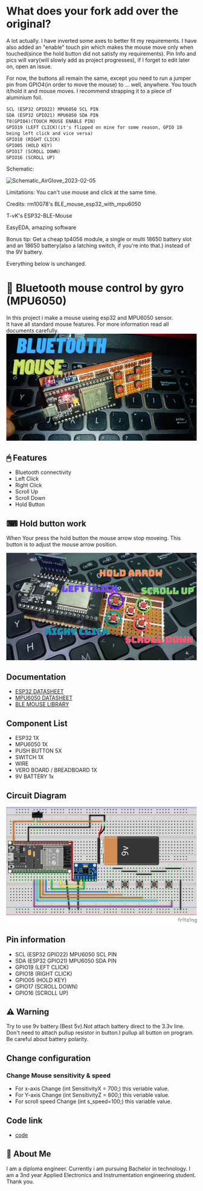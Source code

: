 # What does your fork add over the original?

A lot actually. I have inverted some axes to better fit my requirements. I have also added an "enable" touch pin which makes the mouse move only when touched(since the hold button did not satisfy my requirements). Pin Info and pics will vary(will slowly add as project progresses), if I forget to edit later on, open an issue.

For now, the buttons all remain the same, except you need to run a jumper pin from GPIO4(in order to move the mouse) to ... well, anywhere. You touch it/hold it and mouse moves. I recommend strapping it to a piece of aluminium foil. 

    SCL (ESP32 GPIO22) MPU6050 SCL PIN
    SDA (ESP32 GPIO21) MPU6050 SDA PIN
    T0(GPIO4)(TOUCH MOUSE ENABLE PIN)
    GPIO19 (LEFT CLICK)(it's flipped on mine for some reason, GPIO 18 being left click and vice versa)
    GPIO18 (RIGHT CLICK)
    GPIO05 (HOLD KEY)
    GPIO17 (SCROLL DOWN)
    GPIO16 (SCROLL UP)
    
    
    
Schematic: 


![Schematic_AirGlove_2023-02-05](https://user-images.githubusercontent.com/84176052/216811419-fb68ccfc-73c3-4fa6-b2e3-7f4ae1456572.png)



Limitations: You can't use mouse and click at the same time. 

Credits: 
rm10078's BLE_mouse_esp32_with_mpu6050

T-vK's ESP32-BLE-Mouse

EasyEDA, amazing software

Bonus tip: Get a cheap tp4056 module, a single or multi 18650 battery slot and an 18650 battery(also a latching switch, if you're into that.) instead of the 9V battery.


Everything below is unchanged. 

# 🐁 Bluetooth mouse control by gyro (MPU6050)

In this project i make a mouse useing esp32 and MPU6050 sensor.<br> 
It have all standard mouse features.
For more information read all documents carefully.
<br>
![App Screenshot](https://github.com/rm10078/BLE_mouse_esp32_with_mpu6050/blob/main/image/Bluetooth%20Delivery.png?raw=true)




## 🖱 Features

* Bluetooth connectivity
* Left Click
* Right Click
* Scroll Up
* Scroll Down
* Hold Button

## ⌨ Hold button work
When Your press the hold button the mouse arrow stop moveing. This button is to adjust the mouse arrow position.
<br>

![App Screenshot](https://github.com/rm10078/BLE_mouse_esp32_with_mpu6050/blob/main/image/left%20click.png?raw=true)

## Documentation

* [ESP32 DATASHEET](https://espressif.com/sites/default/files/documentation/esp32_datasheet_en.pdf)
* [ MPU6050 DATASHEET ](https://invensense.tdk.com/wp-content/uploads/2015/02/MPU-6000-Register-Map1.pdf)
* [BLE MOUSE LIBRARY](https://github.com/T-vK/ESP32-BLE-Mouse)

## Component List
* ESP32 1X
* MPU6050 1X
* PUSH BUTTON 5X
* SWITCH 1X
* WIRE
* VERO BOARD / BREADBOARD 1X
* 9V BATTERY 1x

## Circuit Diagram
![App Screenshot](https://github.com/rm10078/BLE_mouse_esp32_with_mpu6050/blob/main/image/diagram.png?raw=true)

## Pin information
* SCL (ESP32 GPIO22) MPU6050 SCL PIN
* SDA  (ESP32 GPIO21) MPU6050 SDA PIN
* GPIO19    (LEFT CLICK)
* GPIO18    (RIGHT CLICK)
* GPIO05    (HOLD KEY)
* GPIO17    (SCROLL DOWN)
* GPIO16    (SCROLL UP)

## ⚠ Warning
Try to use 9v battery.(Best 5v).Not attach battery direct to the 3.3v line.
Don't need to attach pullup resistor in button.I pullup all button on program. 
Be careful about battery polarity.

## Change configuration

### Change Mouse sensitivity & speed
* For x-axis Change (int SensitivityX = 700;) this veriable value.
* For Y-axis Change (int SensitivityZ = 800;) this veriable value.
* For scroll speed Change (int s_speed=100;) this variable value.

## Code link

- [code](https://github.com/rm10078/BLE_mouse_esp32_with_mpu6050/blob/main/air_mouse_esp32/air_mouse_esp32.ino)



## 🚀 About Me
I am a diploma engineer. Currently i am pursuing Bachelor in technology.
I am a 3nd year Applied Electronics and Instrumentation engineering student.
Thank you.

